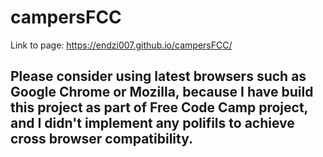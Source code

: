 # campersFCC

Link to page: https://endzi007.github.io/campersFCC/

## Please consider using latest browsers such as Google Chrome or Mozilla, because I have build this project as part of Free Code Camp project, and I didn't implement any polifils to achieve cross browser compatibility. 
